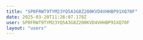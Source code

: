```yaml
---
title: "SP0FRWT9TYM23YQ5A3G8Z200KVD4VHHBP91XQ70F"
date: 2025-03-20T11:26:07.178Z
user: SP0FRWT9TYM23YQ5A3G8Z200KVD4VHHBP91XQ70F
layout: "users"
---
```

    